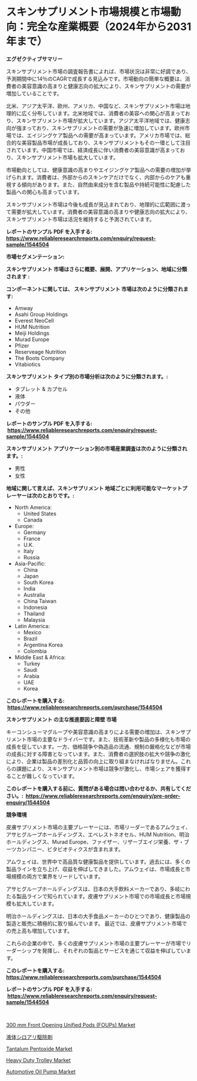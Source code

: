 <p><h1>スキンサプリメント市場規模と市場動向：完全な産業概要（2024年から2031年まで）</h1></p><p><strong>エグゼクティブサマリー</strong></p>
<p><p>スキンサプリメント市場の調査報告書によれば、市場状況は非常に好調であり、予測期間中に14％のCAGRで成長する見込みです。市場動向の簡単な概要は、消費者の美容意識の高まりと健康志向の拡大により、スキンサプリメントの需要が増加していることです。</p><p>北米、アジア太平洋、欧州、アメリカ、中国など、スキンサプリメント市場は地理的に広く分布しています。北米地域では、消費者の美容への関心が高まっており、スキンサプリメント市場が拡大しています。アジア太平洋地域では、健康志向が強まっており、スキンサプリメントの需要が急速に増加しています。欧州市場では、エイジングケア製品への需要が高まっています。アメリカ市場では、総合的な美容製品市場が成長しており、スキンサプリメントもその一環として注目されています。中国市場では、経済成長に伴い消費者の美容意識が高まっており、スキンサプリメント市場も拡大しています。</p><p>市場動向としては、健康意識の高まりやエイジングケア製品への需要の増加が挙げられます。消費者は、外部からのスキンケアだけでなく、内部からのケアも重視する傾向があります。また、自然由来成分を含む製品や持続可能性に配慮した製品への関心も高まっています。</p><p>スキンサプリメント市場は今後も成長が見込まれており、地理的に広範囲に渡って需要が拡大しています。消費者の美容意識の高まりや健康志向の拡大により、スキンサプリメント市場は活況を維持すると予測されています。</p></p>
<p><strong>レポートのサンプル PDF を入手する: <a href="https://www.reliableresearchreports.com/enquiry/request-sample/1544504">https://www.reliableresearchreports.com/enquiry/request-sample/1544504</a></strong></p>
<p><strong>市場セグメンテーション:</strong></p>
<p><strong> スキンサプリメント 市場はさらに概要、展開、アプリケーション、地域に分類されます :</strong></p>
<p><strong>コンポーネントに関しては、 スキンサプリメント 市場は次のように分類されます: &nbsp;</strong></p>
<p><ul><li>Amway</li><li>Asahi Group Holdings</li><li>Everest NeoCell</li><li>HUM Nutrition</li><li>Meiji Holdings</li><li>Murad Europe</li><li>Pfizer</li><li>Reserveage Nutrition</li><li>The Boots Company</li><li>Vitabiotics</li></ul></p>
<p><strong> スキンサプリメント タイプ別の市場分析は次のように分類されます。:</strong></p>
<p><ul><li>タブレット & カプセル</li><li>液体</li><li>パウダー</li><li>その他</li></ul></p>
<p><strong>レポートのサンプル PDF を入手する: &nbsp;<a href="https://www.reliableresearchreports.com/enquiry/request-sample/1544504">https://www.reliableresearchreports.com/enquiry/request-sample/1544504</a></strong></p>
<p><strong> スキンサプリメント アプリケーション別の市場産業調査は次のように分類されます。:</strong></p>
<p><ul><li>男性</li><li>女性</li></ul></p>
<p><strong>地域に関して言えば、スキンサプリメント 地域ごとに利用可能なマーケットプレーヤーは次のとおりです。:</strong></p>
<p><ul>
    <li>
        North America:
        <ul>
            <li>United States</li>
            <li>Canada</li>
        </ul>
    </li>
    <li>
        Europe:
        <ul>
            <li>Germany</li>
            <li>France</li>
            <li>U.K.</li>
            <li>Italy</li>
            <li>Russia</li>
        </ul>
    </li>
    <li>
        Asia-Pacific:
        <ul>
            <li>China</li>
            <li>Japan</li>
            <li>South Korea</li>
            <li>India</li>
            <li>Australia</li>
            <li>China Taiwan</li>
            <li>Indonesia</li>
            <li>Thailand</li>
            <li>Malaysia</li>
        </ul>
    </li>
    <li>
        Latin America:
        <ul>
            <li>Mexico</li>
            <li>Brazil</li>
            <li>Argentina Korea</li>
            <li>Colombia</li>
        </ul>
    </li>
    <li>
        Middle East & Africa:
        <ul>
            <li>Turkey</li>
            <li>Saudi</li>
            <li>Arabia</li>
            <li>UAE</li>
            <li>Korea</li>
        </ul>
    </li>
    </ul></p>
<p><strong>このレポートを購入する: &nbsp;<a href="https://www.reliableresearchreports.com/purchase/1544504">https://www.reliableresearchreports.com/purchase/1544504</a></strong></p>
<p><strong>スキンサプリメント の主な推進要因と障壁 市場</strong></p>
<p><p>キーコンシューマグループや美容意識の高まりによる需要の増加は、スキンサプリメント市場の主要なドライバーです。また、技術革新や製品の多様化も市場の成長を促しています。一方、価格競争や偽造品の流通、規制の厳格化などが市場の成長に対する障害となっています。また、消費者の選択肢の拡大や競争の激化により、企業は製品の差別化と品質の向上に取り組まなければなりません。これらの課題により、スキンサプリメント市場は競争が激化し、市場シェアを獲得することが難しくなっています。</p></p>
<p><strong>このレポートを購入する前に、質問がある場合は問い合わせるか、共有してください。:&nbsp; <a href="https://www.reliableresearchreports.com/enquiry/pre-order-enquiry/1544504">https://www.reliableresearchreports.com/enquiry/pre-order-enquiry/1544504</a></strong></p>
<p><strong>競争環境</strong></p>
<p><p>皮膚サプリメント市場の主要プレーヤーには、市場リーダーであるアムウェイ、アサヒグループホールディングス、エベレストネオセル、HUM Nutrition、明治ホールディングス、Murad Europe、ファイザー、リザーブエイジ栄養、ザ・ブーツカンパニー、ビタビオティクスが含まれます。</p><p>アムウェイは、世界中で高品質な健康製品を提供しています。過去には、多くの製品ラインを立ち上げ、収益を伸ばしてきました。アムウェイは、市場成長と市場規模の両方で業界をリードしています。</p><p>アサヒグループホールディングスは、日本の大手飲料メーカーであり、多岐にわたる製品ラインで知られています。皮膚サプリメント市場での市場成長と市場規模も拡大しています。</p><p>明治ホールディングスは、日本の大手食品メーカーのひとつであり、健康製品の製造と販売に積極的に取り組んでいます。 最近では、皮膚サプリメント市場での売上高も増加しています。</p><p>これらの企業の中で、多くの皮膚サプリメント市場の主要プレーヤーが市場でリーダーシップを発揮し、それぞれの製品とサービスを通じて収益を伸ばしています。</p></p>
<p><strong>このレポートを購入する: &nbsp; <a href="https://www.reliableresearchreports.com/purchase/1544504">https://www.reliableresearchreports.com/purchase/1544504</a></strong></p>
<p><strong>レポートのサンプル PDF を入手する: &nbsp;<a href="https://www.reliableresearchreports.com/enquiry/request-sample/1544504">https://www.reliableresearchreports.com/enquiry/request-sample/1544504</a></strong><strong></strong></p>
<p>&nbsp;</p>
<p><p><a href="https://github.com/gulaimolin/Market-Research-Report-List-3/blob/main/300-mm-front-opening-unified-pods-foups-market.md">300 mm Front Opening Unified Pods (FOUPs) Market</a></p><p><a href="https://github.com/DonaldShaw1965/Market-Research-Report-List-1/blob/main/932425813589.md">液体シロアリ駆除剤</a></p><p><a href="https://military-diascia-e68.notion.site/Tantalum-Pentoxide-Market-Size-Focuses-on-Market-Dynamics-In-Depth-Analysis-and-Future-Projections--a0af0a48c8ba425fabde294fd0b6fe90">Tantalum Pentoxide Market</a></p><p><a href="https://view.publitas.com/reportprime-1/heavy-duty-trolley-market-size-market-share-and-global-market-analysis-report-2024-2031/">Heavy Duty Trolley Market</a></p><p><a href="https://issuu.com/reportprime-2/docs/automotive-oil-pump-market-size-2030.pptx">Automotive Oil Pump Market</a></p></p>